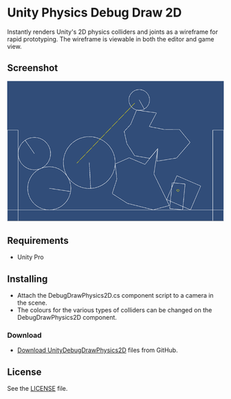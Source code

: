 # Unity Physics Debug Draw 2D

Instantly renders Unity's 2D physics colliders and joints as a wireframe for rapid prototyping. The wireframe is viewable in both the editor and game view.

## Screenshot

![Screenshot](https://raw.githubusercontent.com/AllanBishop/UnityPhysicsDebugDraw2D/master/screenshot.png "Screenshot")

## Requirements

 - Unity Pro

## Installing

- Attach the DebugDrawPhysics2D.cs component script to a camera in the scene.
- The colours for the various types of colliders can be changed on the DebugDrawPhysics2D component.

### Download

- [Download UnityDebugDrawPhysics2D](https://github.com/AllanBishop/UnityDebugDrawPhysics2D/archive/master.zip) files from GitHub.


## License

See the [LICENSE](https://github.com/AllanBishop/UnityDebugDrawPhysics2D/blob/master/LICENSE.md) file.